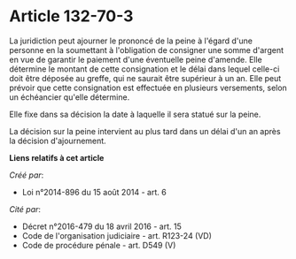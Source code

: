 # Article 132-70-3

La juridiction peut ajourner le prononcé de la peine à l'égard d'une personne en la soumettant à l'obligation de consigner
une somme d'argent en vue de garantir le paiement d'une éventuelle peine d'amende. Elle détermine le montant de cette
consignation et le délai dans lequel celle-ci doit être déposée au greffe, qui ne saurait être supérieur à un an. Elle peut
prévoir que cette consignation est effectuée en plusieurs versements, selon un échéancier qu'elle détermine. 

Elle fixe dans sa décision la date à laquelle il sera statué sur la peine. 

La décision sur la peine intervient au plus tard dans un délai d'un an après la décision d'ajournement.

**Liens relatifs à cet article**

_Créé par_:

  - Loi n°2014-896 du 15 août 2014 - art. 6

_Cité par_:

  - Décret n°2016-479 du 18 avril 2016 - art. 15
  - Code de l'organisation judiciaire - art. R123-24 (VD)
  - Code de procédure pénale - art. D549 (V)
